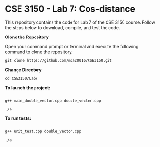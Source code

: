 # CSE 3150 - Lab 7: Cos-distance
This repository contains the code for Lab 7 of the CSE 3150 course. Follow the steps below to download, compile, and test the code.

**Clone the Repository**

Open your command prompt or terminal and execute the following command to clone the repository:
```shell
git clone https://github.com/moa20016/CSE3150.git
```
**Change Directory**

```shell
cd CSE3150/Lab7
```
**To launch the project:**

```shell

g++ main_double_vector.cpp double_vector.cpp
```
```shell
./a
```


**To run tests:**

```shell

g++ unit_test.cpp double_vector.cpp
```
```shell
./a
```
